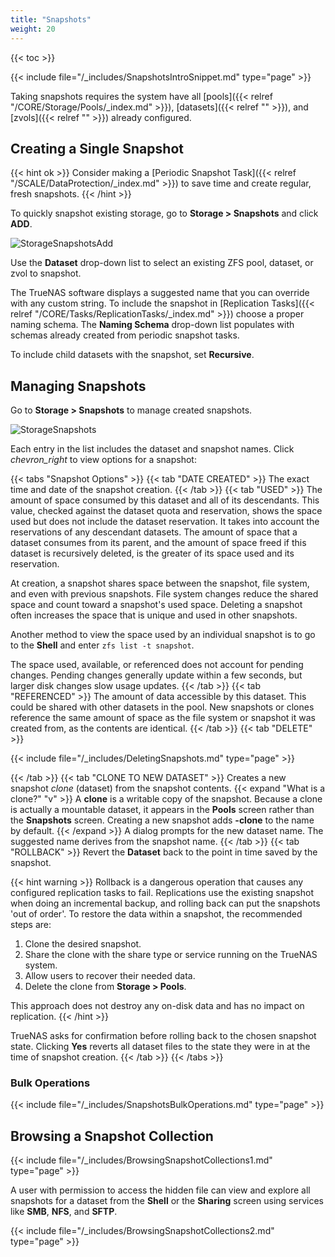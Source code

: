 ```yaml
---
title: "Snapshots"
weight: 20
---
```


{{< toc >}}

{{< include file="/_includes/SnapshotsIntroSnippet.md" type="page" >}}

Taking snapshots requires the system have all [pools]({{< relref "/CORE/Storage/Pools/_index.md" >}}), [datasets]({{< relref "" >}}), and [zvols]({{< relref "" >}}) already configured.

## Creating a Single Snapshot

{{< hint ok >}}
Consider making a [Periodic Snapshot Task]({{< relref "/SCALE/DataProtection/_index.md" >}}) to save time and create regular, fresh snapshots.
{{< /hint >}}

To quickly snapshot existing storage, go to **Storage > Snapshots** and click **ADD**.

![StorageSnapshotsAdd](/images/CORE/12.0/StorageSnapshotsAdd.png "Create a New Snapshot")

Use the **Dataset** drop-down list to select an existing ZFS pool, dataset, or zvol to snapshot.

The TrueNAS software displays a suggested name that you can override with any custom string.
To include the snapshot in [Replication Tasks]({{< relref "/CORE/Tasks/ReplicationTasks/_index.md" >}}) choose a proper naming schema. The **Naming Schema** drop-down list populates with schemas already created from periodic snapshot tasks.

To include child datasets with the snapshot, set **Recursive**.

## Managing Snapshots

Go to **Storage > Snapshots** to manage created snapshots.

![StorageSnapshots](/images/CORE/12.0/StorageSnapshots.png "List of Created Snapshots")

Each entry in the list includes the dataset and snapshot names.
Click <i class="material-icons" aria-hidden="true" title="Expand">chevron_right</i> to view options for a snapshot:

{{< tabs "Snapshot Options" >}}
{{< tab "DATE CREATED" >}}
The exact time and date of the snapshot creation.
{{< /tab >}}
{{< tab "USED" >}}
The amount of space consumed by this dataset and all of its descendants.
This value, checked against the dataset quota and reservation, shows the space used but does not include the dataset reservation. It takes into account the reservations of any descendant datasets.
The amount of space that a dataset consumes from its parent, and the amount of space freed if this dataset is recursively deleted, is the greater of its space used and its reservation.

At creation, a snapshot shares space between the snapshot, file system, and even with previous snapshots.
File system changes reduce the shared space and count toward a snapshot's used space.
Deleting a snapshot often increases the space that is unique and used in other snapshots.

Another method to view the space used by an individual snapshot is to go to the **Shell** and enter `zfs list -t snapshot`.

The space used, available, or referenced does not account for pending changes.
Pending changes generally update within a few seconds, but larger disk changes slow usage updates.
{{< /tab >}}
{{< tab "REFERENCED" >}}
The amount of data accessible by this dataset.
This could be shared with other datasets in the pool.
New snapshots or clones reference the same amount of space as the file system or snapshot it was created from, as the contents are identical.
{{< /tab >}}
{{< tab "DELETE" >}}

{{< include file="/_includes/DeletingSnapshots.md" type="page" >}}

{{< /tab >}}
{{< tab "CLONE TO NEW DATASET" >}}
Creates a new snapshot *clone* (dataset) from the snapshot contents.
{{< expand "What is a clone?" "v" >}}
A **clone** is a writable copy of the snapshot.
Because a clone is actually a mountable dataset, it appears in the **Pools** screen rather than the **Snapshots** screen.
Creating a new snapshot adds **-clone** to the name by default.
{{< /expand >}}
A dialog prompts for the new dataset name.
The suggested name derives from the snapshot name.
{{< /tab >}}
{{< tab "ROLLBACK" >}}
Revert the **Dataset** back to the point in time saved by the snapshot.

{{< hint warning >}}
Rollback is a dangerous operation that causes any configured replication tasks to fail.
Replications use the existing snapshot when doing an incremental backup, and rolling back can put the snapshots 'out of order'.
To restore the data within a snapshot, the recommended steps are:

1.  Clone the desired snapshot.
2.  Share the clone with the share type or service running on the TrueNAS system.
3.  Allow users to recover their needed data.
4.  Delete the clone from **Storage > Pools**.

This approach does not destroy any on-disk data and has no impact on replication.
{{< /hint >}}

TrueNAS asks for confirmation before rolling back to the chosen snapshot state.
Clicking **Yes** reverts all dataset files to the state they were in at the time of snapshot creation.
{{< /tab >}}
{{< /tabs >}}

### Bulk Operations

{{< include file="/_includes/SnapshotsBulkOperations.md" type="page" >}}

## Browsing a Snapshot Collection

{{< include file="/_includes/BrowsingSnapshotCollections1.md" type="page" >}}

A user with permission to access the hidden file can view and explore all snapshots for a dataset from the **Shell** or the **Sharing** screen using services like **SMB**, **NFS**, and **SFTP**.

{{< include file="/_includes/BrowsingSnapshotCollections2.md" type="page" >}}
